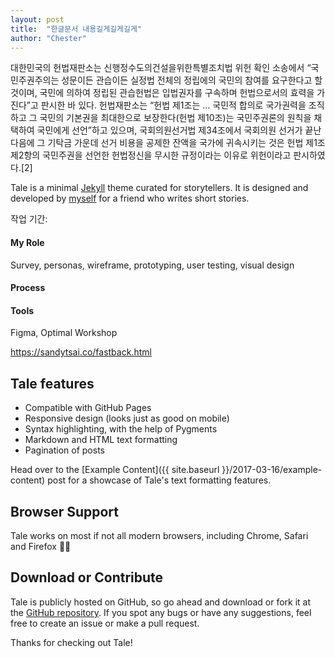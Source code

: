 ```yaml
---
layout: post
title:  "한글문서 내용길게길게길게"
author: "Chester"
---
```


대한민국의 헌법재판소는 신행정수도의건설을위한특별조치법 위헌 확인 소송에서 “국민주권주의는 성문이든 관습이든 실정법 전체의 정립에의 국민의 참여를 요구한다고 할 것이며, 국민에 의하여 정립된 관습헌법은 입법권자를 구속하며 헌법으로서의 효력을 가진다”고 판시한 바 있다.
헌법재판소는 “헌법 제1조는 … 국민적 합의로 국가권력을 조직하고 그 국민의 기본권을 최대한으로 보장한다(헌법 제10조)는 국민주권론의 원칙을 채택하여 국민에게 선언”하고 있으며, 국회의원선거법 제34조에서 국회의원 선거가 끝난 다음에 그 기탁금 가운데 선거 비용을 공제한 잔액을 국가에 귀속시키는 것은 헌법 제1조 제2항의 국민주권을 선언한 헌법정신을 무시한 규정이라는 이유로 위헌이라고 판시하였다.[2]

Tale is a minimal [Jekyll](https://jekyllrb.com/) theme curated for storytellers. It is designed and developed by [myself](https://github.com/chesterhow/) for a friend who writes short stories.

작업 기간:

#### My Role
Survey, personas, wireframe, prototyping, user testing, visual design

#### Process

#### Tools
Figma, Optimal Workshop

https://sandytsai.co/fastback.html

## Tale features
- Compatible with GitHub Pages
- Responsive design (looks just as good on mobile)
- Syntax highlighting, with the help of Pygments
- Markdown and HTML text formatting
- Pagination of posts

Head over to the [Example Content]({{ site.baseurl }}/2017-03-16/example-content) post for a showcase of Tale's text formatting features.

## Browser Support
Tale works on most if not all modern browsers, including Chrome, Safari and Firefox 👍🏼

## Download or Contribute
Tale is publicly hosted on GitHub, so go ahead and download or fork it at the [GitHub repository](https://github.com/chesterhow/tale). If you spot any bugs or have any suggestions, feel free to create an issue or make a pull request.

Thanks for checking out Tale!
